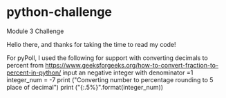 # python-challenge
Module 3 Challenge

Hello there, and thanks for taking the time to read my code!

For pyPoll, I used the following for support with converting decimals to percent
from https://www.geeksforgeeks.org/how-to-convert-fraction-to-percent-in-python/ 
 input an negative integer with denominator =1 
 integer_num = -7 
 print ("Converting number to percentage rounding to 5 place of decimal")
 print ("{:.5%}".format(integer_num))
